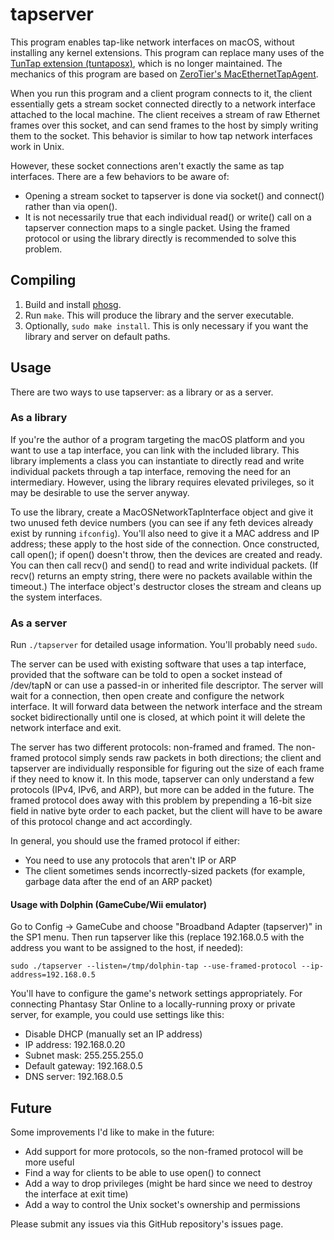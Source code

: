 # tapserver

This program enables tap-like network interfaces on macOS, without installing any kernel extensions. This program can replace many uses of the [TunTap extension (tuntaposx)](http://tuntaposx.sourceforge.net/), which is no longer maintained. The mechanics of this program are based on [ZeroTier's MacEthernetTapAgent](https://github.com/zerotier/ZeroTierOne/blob/master/osdep/MacEthernetTapAgent.c).

When you run this program and a client program connects to it, the client essentially gets a stream socket connected directly to a network interface attached to the local machine. The client receives a stream of raw Ethernet frames over this socket, and can send frames to the host by simply writing them to the socket. This behavior is similar to how tap network interfaces work in Unix.

However, these socket connections aren't exactly the same as tap interfaces. There are a few behaviors to be aware of:
- Opening a stream socket to tapserver is done via socket() and connect() rather than via open().
- It is not necessarily true that each individual read() or write() call on a tapserver connection maps to a single packet. Using the framed protocol or using the library directly is recommended to solve this problem.

## Compiling

1. Build and install [phosg](https://github.com/fuzziqersoftware/phosg).
2. Run `make`. This will produce the library and the server executable.
3. Optionally, `sudo make install`. This is only necessary if you want the library and server on default paths.

## Usage

There are two ways to use tapserver: as a library or as a server.

### As a library

If you're the author of a program targeting the macOS platform and you want to use a tap interface, you can link with the included library. This library implements a class you can instantiate to directly read and write individual packets through a tap interface, removing the need for an intermediary. However, using the library requires elevated privileges, so it may be desirable to use the server anyway.

To use the library, create a MacOSNetworkTapInterface object and give it two unused feth device numbers (you can see if any feth devices already exist by running `ifconfig`). You'll also need to give it a MAC address and IP address; these apply to the host side of the connection. Once constructed, call open(); if open() doesn't throw, then the devices are created and ready. You can then call recv() and send() to read and write individual packets. (If recv() returns an empty string, there were no packets available within the timeout.) The interface object's destructor closes the stream and cleans up the system interfaces.

### As a server

Run `./tapserver` for detailed usage information. You'll probably need `sudo`.

The server can be used with existing software that uses a tap interface, provided that the software can be told to open a socket instead of /dev/tapN or can use a passed-in or inherited file descriptor. The server will wait for a connection, then open create and configure the network interface. It will forward data between the network interface and the stream socket bidirectionally until one is closed, at which point it will delete the network interface and exit.

The server has two different protocols: non-framed and framed. The non-framed protocol simply sends raw packets in both directions; the client and tapserver are individually responsible for figuring out the size of each frame if they need to know it. In this mode, tapserver can only understand a few protocols (IPv4, IPv6, and ARP), but more can be added in the future. The framed protocol does away with this problem by prepending a 16-bit size field in native byte order to each packet, but the client will have to be aware of this protocol change and act accordingly.

In general, you should use the framed protocol if either:
- You need to use any protocols that aren't IP or ARP
- The client sometimes sends incorrectly-sized packets (for example, garbage data after the end of an ARP packet)

#### Usage with Dolphin (GameCube/Wii emulator)

Go to Config -> GameCube and choose "Broadband Adapter (tapserver)" in the SP1 menu. Then run tapserver like this (replace 192.168.0.5 with the address you want to be assigned to the host, if needed):

    sudo ./tapserver --listen=/tmp/dolphin-tap --use-framed-protocol --ip-address=192.168.0.5

You'll have to configure the game's network settings appropriately. For connecting Phantasy Star Online to a locally-running proxy or private server, for example, you could use settings like this:
- Disable DHCP (manually set an IP address)
- IP address: 192.168.0.20
- Subnet mask: 255.255.255.0
- Default gateway: 192.168.0.5
- DNS server: 192.168.0.5

## Future

Some improvements I'd like to make in the future:
- Add support for more protocols, so the non-framed protocol will be more useful
- Find a way for clients to be able to use open() to connect
- Add a way to drop privileges (might be hard since we need to destroy the interface at exit time)
- Add a way to control the Unix socket's ownership and permissions

Please submit any issues via this GitHub repository's issues page.
